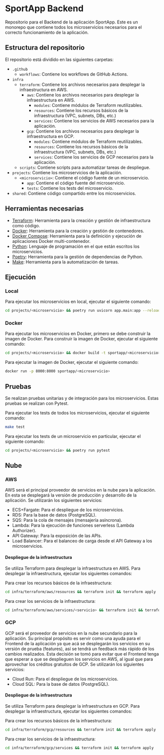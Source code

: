# SportApp Backend

Repositorio para el Backend de la aplicación SportApp. Este es un monorepo que contiene todos los microservicios
necesarios para el correcto funcionamiento de la aplicación.

## Estructura del repositorio

El repositorio está dividido en las siguientes carpetas:

- `.github`
    - `workflows`: Contiene los workflows de GitHub Actions.
- `infra`
    - `terraform`: Contiene los archivos necesarios para desplegar la infraestructura en AWS.
        - `aws`: Contiene los archivos necesarios para desplegar la infraestructura en AWS.
            - `modules`: Contiene módulos de Terraform reutilizables.
            - `resources`: Contiene los recursos básicos de la infraestructura (VPC, subnets, DBs, etc.)
            - `services`: Contiene los servicios de AWS necesarios para la aplicación.
        - `gcp`: Contiene los archivos necesarios para desplegar la infraestructura en GCP.
            - `modules`: Contiene módulos de Terraform reutilizables.
            - `resources`: Contiene los recursos básicos de la infraestructura (VPC, subnets, DBs, etc.)
            - `services`: Contiene los servicios de GCP necesarios para la aplicación.
    - `scripts`: Contiene scripts para automatizar tareas de despliegue.
- `projects`: Contiene los microservicios de la aplicación.
    - `<microservicio>`: Contiene el código fuente de un microservicio.
        - `app`: Contiene el código fuente del microservicio.
        - `tests`: Contiene los tests del microservicio.
- `shared`: Contiene código compartido entre los microservicios.

## Herramientas necesarias

- [Terraform](https://www.terraform.io/): Herramienta para la creación y gestión de infraestructura como código.
- [Docker](https://www.docker.com/): Herramienta para la creación y gestión de contenedores.
- [Docker Compose](https://docs.docker.com/compose/): Herramienta para la definición y ejecución de aplicaciones Docker
  multi-contenedor.
- [Python](https://www.python.org/): Lenguaje de programación en el que están escritos los microservicios.
- [Poetry](https://python-poetry.org/): Herramienta para la gestión de dependencias de Python.
- [Make](https://www.gnu.org/software/make/): Herramienta para la automatización de tareas.

## Ejecución

### Local

Para ejecutar los microservicios en local, ejecutar el siguiente comando:

```bash
cd projects/<microservicio> && poetry run uvicorn app.main:app --reload
```

### Docker

Para ejecutar los microservicios en Docker, primero se debe construir la imagen de Docker. Para construir la imagen de
Docker, ejecutar el siguiente comando:

```bash
cd projects/<microservicio> && docker build -t sportapp/<microservicio> .
```

Para ejecutar la imagen de Docker, ejecutar el siguiente comando:

```bash
docker run -p 8000:8000 sportapp/<microservicio>
```

## Pruebas

Se realizan pruebas unitarias y de integración para los microservicios. Estas pruebas se realizan con Pytest.

Para ejecutar los tests de todos los microservicios, ejecutar el siguiente comando:

```bash
make test
```

Para ejecutar los tests de un microservicio en particular, ejecutar el siguiente comando:

```bash
cd projects/<microservicio> && poetry run pytest
```

## Nube

### AWS

AWS será el principal proveedor de servicios en la nube para la aplicación. En esta se desplegará la versión de
producción y desarrollo de la aplicación. Se utilizarán los siguientes servicios:

- ECS+Fargate: Para el despliegue de los microservicios.
- RDS: Para la base de datos (PostgreSQL).
- SQS: Para la cola de mensajes (mensajería asíncrona).
- Lambda: Para la ejecución de funciones serverless (Lambda Authorizer).
- API Gateway: Para la exposición de las APIs.
- Load Balancer: Para el balanceo de carga desde el API Gateway a los microservicios.

#### Despliegue de la infraestructura

Se utiliza Terraform para desplegar la infraestructura en AWS. Para desplegar la infraestructura, ejecutar los
siguientes comandos:

Para crear los recursos básicos de la infraestructura:

```bash
cd infra/terraform/aws/resources && terraform init && terraform apply
```

Para crear los servicios de la infraestructura:

```bash
cd infra/terraform/aws/services/<servicio> && terraform init && terraform apply
```

### GCP

GCP será el proveedor de servicios en la nube secundario para la aplicación. Su principal propósito es servir como una
ayuda para el Frontend de la aplicación ya que acá se desplegarán los servicios en su versión de prueba (features), así
se tendrá un feedback más rápido de los cambios realizados. Esta decisión se tomó para evitar que el Frontend tenga que
esperar a que se desplieguen los servicios en AWS, al igual que para aprovechar los créditos gratuitos de GCP. Se
utilizarán los siguientes servicios:

- Cloud Run: Para el despliegue de los microservicios.
- Cloud SQL: Para la base de datos (PostgreSQL).

#### Despliegue de la infraestructura

Se utiliza Terraform para desplegar la infraestructura en GCP. Para desplegar la infraestructura, ejecutar los
siguientes comandos:

Para crear los recursos básicos de la infraestructura:

```bash
cd infra/terraform/gcp/resources && terraform init && terraform apply
```

Para crear los servicios de la infraestructura:

```bash
cd infra/terraform/gcp/services && terraform init && terraform apply
```
